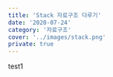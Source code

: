 ```yaml
---
title: 'Stack 자료구조 다루기'
date: '2020-07-24'
category: '자료구조'
cover: '../images/stack.png'
private: true
---
```


test1
